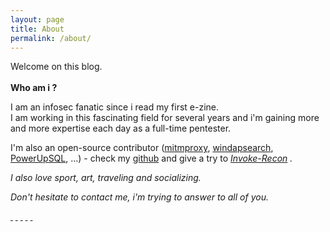 ```yaml
---
layout: page
title: About
permalink: /about/
---
```


Welcome on this blog.  
<br/>
**Who am i ?**
  
I am an infosec fanatic since i read my first e-zine.  
I am working in this fascinating field for several years and i'm gaining more and more expertise each day as a full-time pentester.  
  
I'm also an open-source contributor ([mitmproxy](https://github.com/mitmproxy/mitmproxy), [windapsearch](https://github.com/ropnop/windapsearch), [PowerUpSQL](https://github.com/NetSPI/PowerUpSQL), ...) - check my [github](https://github.com/phackt) and give a try to <i class ="fa fa-bomb"> [Invoke-Recon](https://github.com/phackt/Invoke-Recon) <i class ="fa fa-bomb">.  

I also love sport, art, traveling and socializing.  
  
Don't hesitate to contact me, i'm trying to answer to all of you. 
  

<a target="_blank" href="https://twitter.com/phackt_ul"><i class ="fa fa-twitter fa-2x"></i>&nbsp;</a>
<a target="_blank" href="https://github.com/phackt"><i class ="fa fa-github fa-2x"></i>&nbsp;</a>
<a target="_blank" href="https://discord.gg/S2Nn2B" title="Also find me on Pixis discord"><i class ="fa fa-discord fa-2x"></i>&nbsp;</a>
<a target="_blank" href="mailto:phackt@protonmail.com"><i class ="fa fa-envelope fa-2x"></i>&nbsp;</a>
<a target="_blank" href="{{ site.url }}/feed.xml"><i class ="fa fa-rss fa-2x"></i>&nbsp;</a>
<script type="text/javascript" src="https://cdnjs.buymeacoffee.com/1.0.0/button.prod.min.js" data-name="bmc-button" data-slug="phackt" data-color="#FFDD00" data-emoji=""  data-font="Cookie" data-text="Help me to stay awake" data-outline-color="#000" data-font-color="#000" data-coffee-color="#fff" ></script>